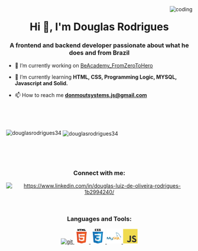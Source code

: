 <img align="right" alt="coding" widht="180" src="https://i.pinimg.com/originals/e4/26/70/e426702edf874b181aced1e2fa5c6cde.gif">

<h1 align="center">Hi 👋, I'm Douglas Rodrigues</h1>
<h3 align="center">A frontend and backend developer passionate about what he does and from Brazil</h3>

- 🔭 I’m currently working on [BeAcademy_FromZeroToHero](https://github.com/DouglasRodrigues34?tab=repositories)

- 🌱 I’m currently learning **HTML, CSS, Programming Logic, MYSQL, Javascript and Solid.**

- 📫 How to reach me **donmoutsystems.js@gmail.com**

<br><br><br>

<div>
<p><img align="left" src="https://github-readme-stats.vercel.app/api/top-langs?username=douglasrodrigues34&show_icons=true&locale=en&layout=compact" alt="douglasrodrigues34" /></p>

<p>&nbsp;<img align="center" src="https://github-readme-stats.vercel.app/api?username=douglasrodrigues34&show_icons=true&locale=en" alt="douglasrodrigues34" /></p>
</div>

<br><br><br>

<h3 align="center">Connect with me:</h3>
<p align="center">
<a href="https://linkedin.com/in/https://www.linkedin.com/in/douglas-luiz-de-oliveira-rodrigues-1b2994240/" target="blank"><img align="center" src="https://raw.githubusercontent.com/rahuldkjain/github-profile-readme-generator/master/src/images/icons/Social/linked-in-alt.svg" alt="https://www.linkedin.com/in/douglas-luiz-de-oliveira-rodrigues-1b2994240/" height="30" width="40" /></a>
</p>

<br>

<h3 align="center">Languages and Tools:</h3>
<p align="center"> <a href="https://git-scm.com/" target="_blank" rel="noreferrer"> <img src="https://www.vectorlogo.zone/logos/git-scm/git-scm-icon.svg" alt="git" width="40" height="40"/> </a> <a href="https://www.w3.org/html/" target="_blank" rel="noreferrer"> <img src="https://raw.githubusercontent.com/devicons/devicon/master/icons/html5/html5-original-wordmark.svg" alt="html5" width="40" height="40"/> </a> <a href="https://www.w3schools.com/css/" target="_blank" rel="noreferrer"> <img src="https://raw.githubusercontent.com/devicons/devicon/master/icons/css3/css3-original-wordmark.svg" alt="css3" width="40" height="40"/> </a> <a href="https://www.mysql.com/" target="_blank" rel="noreferrer"> <img src="https://raw.githubusercontent.com/devicons/devicon/master/icons/mysql/mysql-original-wordmark.svg" alt="mysql" width="40" height="40"/> </a> </a> <a href="https://developer.mozilla.org/en-US/docs/Web/JavaScript" target="_blank" rel="noreferrer"> <img src="https://raw.githubusercontent.com/devicons/devicon/master/icons/javascript/javascript-original.svg" alt="javascript" width="40" height="40"/> </a> </p>
